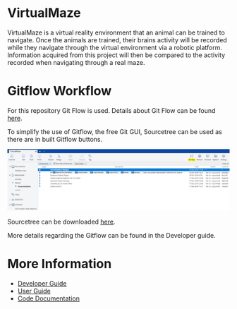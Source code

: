 # VirtualMaze
VirtualMaze is a virtual reality environment that an animal can be trained to
navigate.  Once the animals are trained, their brains activity will be recorded
while they navigate through the virtual environment via a robotic platform.
Information acquired from this project will then be compared to the activity
recorded when navigating through a real maze.

# Gitflow Workflow
For this repository Git Flow is used. Details about Git Flow can be found [here](https://www.atlassian.com/git/tutorials/comparing-workflows/gitflow-workflow).

To simplify the use of Gitflow, the free Git GUI, Sourcetree can be used as there are in built Gitflow buttons.

![Sourcetree gitflow button](/docs/images/gitflow-button.PNG)

Sourcetree can be downloaded [here](https://www.sourcetreeapp.com/).

More details regarding the Gitflow can be found in the Developer guide.

# More Information

- [Developer Guide](./docs/DeveloperGuide.md)
- [User Guide](./docs/UserGuide.md)
- [Code Documentation](./docs/CodeDocumentation.md)
